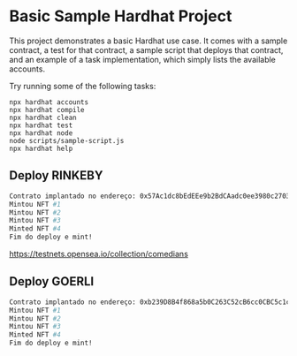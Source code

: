 # Basic Sample Hardhat Project

This project demonstrates a basic Hardhat use case. It comes with a sample contract, a test for that contract, a sample script that deploys that contract, and an example of a task implementation, which simply lists the available accounts.

Try running some of the following tasks:

```shell
npx hardhat accounts
npx hardhat compile
npx hardhat clean
npx hardhat test
npx hardhat node
node scripts/sample-script.js
npx hardhat help
```

## Deploy RINKEBY
```bash
Contrato implantado no endereço: 0x57Ac1dc8bEdEEe9b2BdCAadc0ee3980c2703A1F9
Mintou NFT #1
Mintou NFT #2
Mintou NFT #3
Minted NFT #4
Fim do deploy e mint!
```
https://testnets.opensea.io/collection/comedians


## Deploy GOERLI
```bash
Contrato implantado no endereço: 0xb239D8B4f868a5b0C263C52cB6cc0CBC5c1cddae
Mintou NFT #1
Mintou NFT #2
Mintou NFT #3
Minted NFT #4
Fim do deploy e mint!
```

